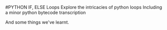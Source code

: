 #PYTHON IF, ELSE Loops
Explore the intricacies of python loops
Including a minor python bytecode transcription

And some things we've learnt.
